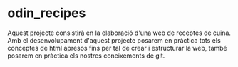 # odin_recipes
Aquest projecte consistirà en la elaboració d'una web de receptes de cuina.
Amb el desenvolupament d'aquest projecte posarem en pràctica tots els conceptes de html apresos fins per tal de crear i estructurar la web, també posarem en pràctica els nostres coneixements de git.
